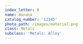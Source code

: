 ```yaml
---
index_letter: B
name: Banana
catalog_number: '12345'
photo_path: /images/material.png
class: Metals
subclass: 'Metals: Alloy'
---
```


